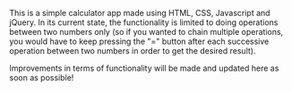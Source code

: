 This is a simple calculator app made using HTML, CSS, Javascript and jQuery. 
In its current state, the functionality is limited to doing operations between two numbers only (so if you wanted to chain multiple operations, you would have to keep pressing the "=" button after each successive operation between two numbers in order to get the desired result).

Improvements in terms of functionality will be made and updated here as soon as possible!
